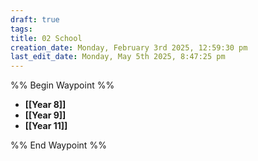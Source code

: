```yaml
---
draft: true
tags: 
title: 02 School
creation_date: Monday, February 3rd 2025, 12:59:30 pm
last_edit_date: Monday, May 5th 2025, 8:47:25 pm
---
```


%% Begin Waypoint %%
- **[[Year 8]]**
- **[[Year 9]]**
- **[[Year 11]]**

%% End Waypoint %%
